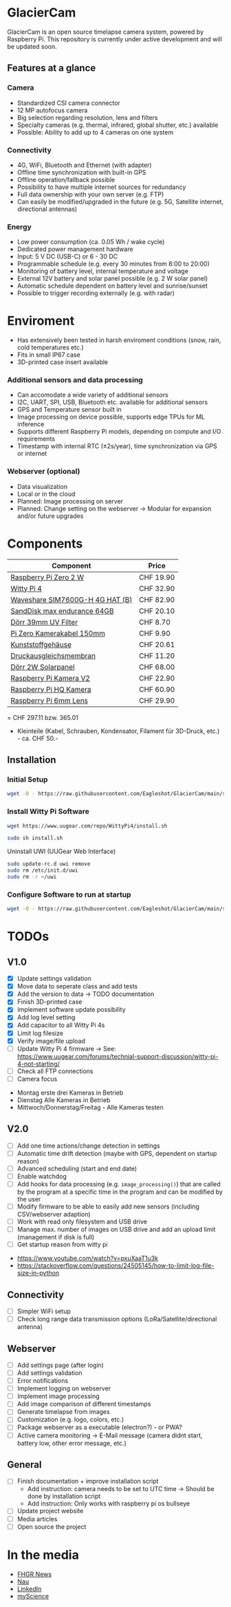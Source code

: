 # GlacierCam
GlacierCam is an open source timelapse camera system, powered by Raspberry Pi. This repository is currently under active development and will be updated soon.

## Features at a glance
### Camera
* Standardized CSI camera connector
* 12 MP autofocus camera
* Big selection regarding resolution, lens and filters
* Specialty cameras (e.g. thermal, infrared, global shutter, etc.) available
* Possible: Ability to add up to 4 cameras on one system

### Connectivity
* 4G, WiFi, Bluetooth and Ethernet (with adapter)
* Offline time synchronization with built-in GPS
* Offline operation/fallback possible
* Possibility to have multiple internet sources for redundancy
* Full data ownership with your own server (e.g. FTP)
* Can easily be modified/upgraded in the future (e.g. 5G, Satellite internet, directional antennas)

### Energy
* Low power consumption (ca. 0.05 Wh / wake cycle)
* Dedicated power management hardware
* Input: 5 V DC (USB-C) or 6 - 30 DC
* Programmable schedule (e.g. every 30 minutes from 8:00 to 20:00)
* Monitoring of battery level, internal temperature and voltage
* External 12V battery and solar panel possible (e.g. 2 W solar panel)
* Automatic schedule dependent on battery level and sunrise/sunset
* Possible to trigger recording externally (e.g. with radar)

# Enviroment
* Has extensively been tested in harsh enviroment conditions (snow, rain, cold temperatures etc.)
* Fits in small IP67 case
* 3D-printed case insert available

### Additional sensors and data processing
* Can accomodate a wide variety of additional sensors
* I2C, UART, SPI, USB, Bluetooth etc. available for additional sensors
* GPS and Temperature sensor built in
* Image processing on device possible, supports edge TPUs for ML inference
* Supports different Raspberry Pi models, depending on compute and I/O requirements
* Timestamp with internal RTC (±2s/year), time synchronization via GPS or internet

### Webserver (optional)
* Data visualization
* Local or in the cloud
* Planned: Image processing on server
* Planned: Change setting on the webserver
-> Modular for expansion and/or future upgrades

# Components
| Component                                      | Price   |
| ---------------------------------------------- | ------- |
| [Raspberry Pi Zero 2 W](https://www.pi-shop.ch/raspberry-pi-zero-2-w) | CHF 19.90 |
| [Witty Pi 4](https://www.pi-shop.ch/witty-pi-4-realtime-clock-and-power-management-for-raspberry-pi) | CHF 32.90 |
| [Waveshare SIM7600G-H 4G HAT (B)](https://www.pi-shop.ch/sim7600g-h-4g-hat-b-for-raspberry-pi) | CHF 82.90 |
| [SandDisk max endurance 64GB](https://www.digitec.ch/en/s1/product/sandisk-max-endurance-microsd-64-gb-u3-uhs-i-memory-card-12705313?ip=sandisk+max+endurance) | CHF 20.10 |
| [Dörr 39mm UV Filter](https://www.digitec.ch/en/s1/product/doerr-lens-filter-digiline-hd-slim-39-mm-39-mm-uv-filter-filters-photography-13034018) | CHF 8.70 |
| [Pi Zero Kamerakabel 150mm](https://www.pi-shop.ch/raspberry-pi-zero-kamera-kabel-300mm) | CHF 9.90 |
| [Kunststoffgehäuse](https://www.distrelec.ch/de/kunststoffgehaeuse-82x80x55mm-dunkelgrau-abs-ip67-rnd-components-rnd-455-01032/p/30128636) | CHF 20.61 |
| [Druckausgleichsmembran](https://www.distrelec.ch/de/druckausgleichsstopfen-m12-12-2mm-ip67-ip69k-polyamid-grau-gore-associates-gmbh-pmf100321-grey/p/15015938?queryFromSuggest=true&itemList=suggested_search) | CHF 11.20 |
| [Dörr 2W Solarpanel](https://www.digitec.ch/en/s1/product/doerr-li-1500-12v6v-204446-solar-panel-wildlife-cameras-35520370) | CHF 68.00 |
| [Raspberry Pi Kamera V2](https://www.pi-shop.ch/raspberry-pi-kamera-module-v2) | CHF 22.90 |
| [Raspberry Pi HQ Kamera](https://www.pi-shop.ch/hq-camera) | CHF 60.90 |
| [Raspberry Pi 6mm Lens](https://www.pi-shop.ch/official-raspberry-pi-6mm-wide-angle-lens) | CHF 29.90 |

= CHF 297.11 bzw. 365.01

+ Kleinteile (Kabel, Schrauben, Kondensator, Filament für 3D-Druck, etc.) - ca. CHF 50.-

## Installation
### Initial Setup
```bash
wget -O - https://raw.githubusercontent.com/Eagleshot/GlacierCam/main/script.sh | sudo sh
```
### Install Witty Pi Software
```bash
wget https://www.uugear.com/repo/WittyPi4/install.sh
```
```bash
sudo sh install.sh
```

Uninstall UWI (UUGear Web Interface)
```bash
sudo update-rc.d uwi remove
sudo rm /etc/init.d/uwi
sudo rm -r ~/uwi
```


### Configure Software to run at startup
```bash
wget -O - https://raw.githubusercontent.com/Eagleshot/GlacierCam/main/script2.sh | sudo sh
```

# TODOs
## V1.0
- [X] Update settings validation
- [X] Move data to seperate class and add tests
- [X] Add the version to data -> TODO documentation
- [X] Finish 3D-printed case
- [X] Implement software update possibility
- [X] Add log level setting
- [X] Add capacitor to all Witty Pi 4s
- [X] Limit log filesize
- [X] Verify image/file upload
- [ ] Update Witty Pi 4 firmware -> See: https://www.uugear.com/forums/technial-support-discussion/witty-pi-4-not-starting/
- [ ] Check all FTP connections
- [ ] Camera focus

* Montag erste drei Kameras in Betrieb
* Dienstag Alle Kameras in Betrieb
* Mittwoch/Donnerstag/Freitag - Alle Kameras testen  

## V2.0
- [ ] Add one time actions/change detection in settings
- [ ] Automatic time drift detection (maybe with GPS, dependent on startup reason)
- [ ] Advanced scheduling (start and end date)
- [ ] Enable watchdog
- [ ] Add hooks for data processing (e.g. `image_processing()`) that are called by the program at a specific time in the program and can be modified by the user
- [ ] Modify firmware to be able to easily add new sensors (including CSV/webserver adaption)
- [ ] Work with read only filesystem and USB drive
- [ ] Manage max. number of images on USB drive and add an upload limit (management if disk is full)
- [ ] Get startup reason from witty pi
- https://www.youtube.com/watch?v=pxuXaaT1u3k
- https://stackoverflow.com/questions/24505145/how-to-limit-log-file-size-in-python

## Connectivity
- [ ] Simpler WiFi setup
- [ ] Check long range data transmission options (LoRa/Satellite/directional antenna)

## Webserver
- [ ] Add settings page (after login)
- [ ] Add settings validation
- [ ] Error notifications
- [ ] Implement logging on webserver
- [ ] Implement image processing
- [ ] Add image comparison of different timestamps
- [ ] Generate timelapse from images
- [ ] Customization (e.g. logo, colors, etc.)
- [ ] Package webserver as a executable (electron?) - or PWA?
- [ ] Active camera monitoring -> E-Mail message (camera didnt start, battery low, other error message, etc.)

## General
- [ ] Finish documentation + improve installation script
    * Add instruction: camera needs to be set to UTC time -> Should be done by installation script
    * Add instruction: Only works with raspberry pi os bullseye
- [ ] Update project website
- [ ] Media articles
- [ ] Open source the project

# In the media
* [FHGR News](https://www.fhgr.ch/news/newsdetail/photonics-absolvent-gewinnt-ruag-innovation-award/)
* [Nau](https://www.nau.ch/ort/chur/fh-graubunden-photonics-absolvent-gewinnt-ruag-innovation-award-66625517)
* [LinkedIn](https://www.linkedin.com/posts/ruag-ag_news-fh-graub%C3%BCnden-activity-7117803653880569858-ut_M)
* [myScience](https://www.myscience.ch/de/news/wire/photonics_bachelorarbeit_wird_praemiert-2023-fhgr)
